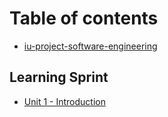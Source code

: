 # Table of contents

* [iu-project-software-engineering](README.md)

## Learning Sprint

* [Unit 1 - Introduction](learning-sprint/unit-1-introduction.md)
